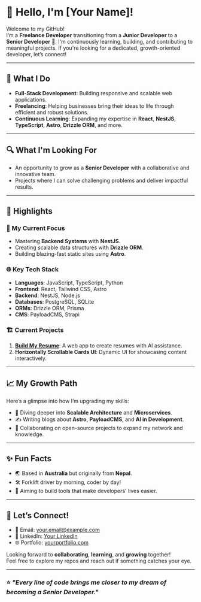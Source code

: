 # 👋 Hello, I'm [Your Name]!  

Welcome to my GitHub!  
I’m a **Freelance Developer** transitioning from a **Junior Developer** to a **Senior Developer** 🚀. I'm continuously learning, building, and contributing to meaningful projects. If you're looking for a dedicated, growth-oriented developer, let’s connect!

---

## 💼 What I Do  
- **Full-Stack Development**: Building responsive and scalable web applications.  
- **Freelancing**: Helping businesses bring their ideas to life through efficient and robust solutions.  
- **Continuous Learning**: Expanding my expertise in **React**, **NestJS**, **TypeScript**, **Astro**, **Drizzle ORM**, and more.  

---

## 🔍 What I'm Looking For  
- An opportunity to grow as a **Senior Developer** with a collaborative and innovative team.  
- Projects where I can solve challenging problems and deliver impactful results.  

---

## 🌟 Highlights  
### 🚀 My Current Focus  
- Mastering **Backend Systems** with **NestJS**.  
- Creating scalable data structures with **Drizzle ORM**.  
- Building blazing-fast static sites using **Astro**.  

### 🌐 Key Tech Stack  
- **Languages**: JavaScript, TypeScript, Python  
- **Frontend**: React, Tailwind CSS, Astro  
- **Backend**: NestJS, Node.js  
- **Databases**: PostgreSQL, SQLite  
- **ORMs**: Drizzle ORM, Prisma  
- **CMS**: PayloadCMS, Strapi  

### 🏗️ Current Projects  
1. **[Build My Resume](#)**: A web app to create resumes with AI assistance.  
2. **Horizontally Scrollable Cards UI**: Dynamic UI for showcasing content interactively.  

---

## 📈 My Growth Path  
Here’s a glimpse into how I’m upgrading my skills:  
- 🔭 Diving deeper into **Scalable Architecture** and **Microservices**.  
- ✍️ Writing blogs about **Astro**, **PayloadCMS**, and **AI in Development**.  
- 🤝 Collaborating on open-source projects to expand my network and knowledge.

---

## ✨ Fun Facts  
- 🌏 Based in **Australia** but originally from **Nepal**.  
- 🛠️ Forklift driver by morning, coder by day!  
- 🎯 Aiming to build tools that make developers' lives easier.

---

## 🤝 Let’s Connect!  
- 📧 Email: [your.email@example.com](mailto:your.email@example.com)  
- 💼 LinkedIn: [Your LinkedIn](https://linkedin.com/in/yourprofile)  
- 🌐 Portfolio: [yourportfolio.com](https://yourportfolio.com)  

Looking forward to **collaborating**, **learning**, and **growing** together!  
Feel free to explore my repos and reach out if something catches your eye.  

---

### ⭐ *"Every line of code brings me closer to my dream of becoming a Senior Developer."*
